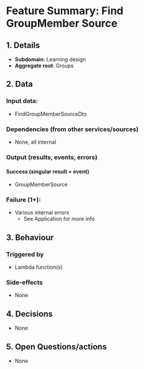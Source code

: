 # Feature Summary: Find GroupMember Source

## 1. Details

- **Subdomain**: Learning design
- **Aggregate root**: Groups

## 2. Data

### Input data:

- FindGroupMemberSourceDto

### Dependencies (from other services/sources)

- None, all internal

### Output (results, events, errors)

#### Success (singular result + event)

- GroupMemberSource

### Failure (1+):

- Various internal errors
  - See Application for more info

## 3. Behaviour

### Triggered by

- Lambda function(s)

### Side-effects

- None

## 4. Decisions

- None

## 5. Open Questions/actions

- None
